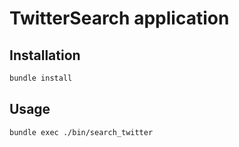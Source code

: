 # TwitterSearch application

## Installation

```bash
bundle install
```

## Usage

```bash
bundle exec ./bin/search_twitter
```
